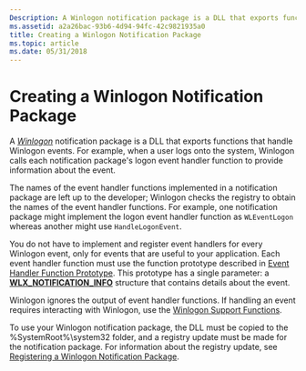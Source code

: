 ```yaml
---
Description: A Winlogon notification package is a DLL that exports functions that handle Winlogon events. For example, when a user logs onto the system, Winlogon calls each notification package's logon event handler function to provide information about the event.
ms.assetid: a2a26bac-93b6-4d94-94fc-42c9821935a0
title: Creating a Winlogon Notification Package
ms.topic: article
ms.date: 05/31/2018
---
```


# Creating a Winlogon Notification Package

A [*Winlogon*](https://docs.microsoft.com/windows/desktop/SecGloss/w-gly) notification package is a DLL that exports functions that handle Winlogon events. For example, when a user logs onto the system, Winlogon calls each notification package's logon event handler function to provide information about the event.

The names of the event handler functions implemented in a notification package are left up to the developer; Winlogon checks the registry to obtain the names of the event handler functions. For example, one notification package might implement the logon event handler function as `WLEventLogon` whereas another might use `HandleLogonEvent`.

You do not have to implement and register event handlers for every Winlogon event, only for events that are useful to your application. Each event handler function must use the function prototype described in [Event Handler Function Prototype](event-handler-function-prototype.md). This prototype has a single parameter: a [**WLX\_NOTIFICATION\_INFO**](/windows/desktop/api/Winwlx/ns-winwlx-wlx_notification_info) structure that contains details about the event.

Winlogon ignores the output of event handler functions. If handling an event requires interacting with Winlogon, use the [Winlogon Support Functions](authentication-functions.md).

To use your Winlogon notification package, the DLL must be copied to the %SystemRoot%\\system32 folder, and a registry update must be made for the notification package. For information about the registry update, see [Registering a Winlogon Notification Package](registering-a-winlogon-notification-package.md).

 

 



